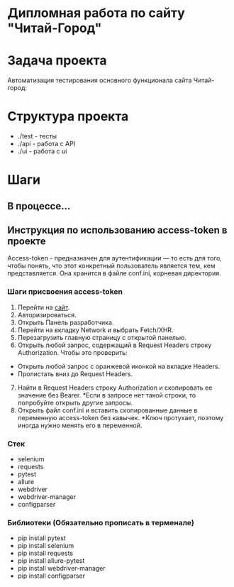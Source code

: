 # Дипломная работа по сайту "Читай-Город"

# Задача проекта

Автоматизация тестирования основного функционала сайта Читай-город:

# Структура проекта

- ./test - тесты
- ./api - работа с API
- ./ui - работа с ui

# Шаги

## В процессе...

## Инструкция по использованию access-token в проекте

Аccess-token -  предназначен для аутентификации — то есть для того, чтобы понять, что этот конкретный пользователь является тем, кем представляется. 
Она хранится в файле conf.ini, корневая директория.

### Шаги присвоения access-token

1. Перейти на [сайт](https://www.chitai-gorod.ru/).
2. Авторизироваться.
3. Открыть Панель разработчика.
4. Перейти на вкладку Network и выбрать Fetch/XHR.
5. Перезагрузить главную страницу с открытой панелью.
6. Открыть любой запрос, содержащий в Request Headers строку Authorization.
 Чтобы это проверить:
- Открыть любой запрос с оранжевой иконкой на вкладке Headers.
- Пролистать вниз до Request Headers.
7. Найти в Request Headers строку Authorization и скопировать ее значение без Bearer. 
 *Если в запросе нет такой строки, то попробуйте открыть другие запросы.
8. Открыть файл conf.ini и вставить скопированные данные в переменную access-token без кавычек.
 *Ключ протухает, поэтому иногда нужно менять его в переменной. 

### Стек

- selenium
- requests
- pytest
- allure
- webdriver
- webdriver-manager
- configparser

### Библиотеки (**Обязательно прописать в терменале**)

- pip install pytest
- pip install selenium
- pip install requests
- pip install allure-pytest
- pip install webdriver-manager
- pip install configparser
